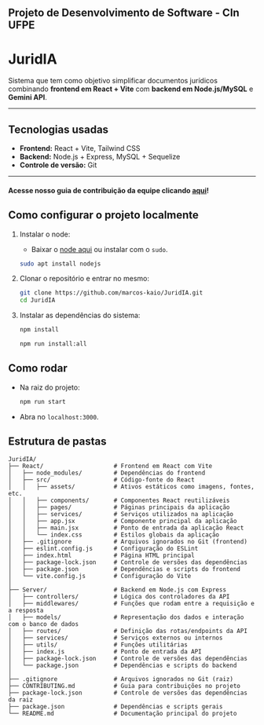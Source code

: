 ## Projeto de Desenvolvimento de Software - CIn UFPE
# JuridIA

Sistema que tem como objetivo simplificar documentos jurídicos combinando **frontend em React + Vite** com **backend em Node.js/MySQL** e **Gemini API**.

---

## Tecnologias usadas

- **Frontend:** React + Vite, Tailwind CSS
- **Backend:** Node.js + Express, MySQL + Sequelize
- **Controle de versão:** Git

---

#### Acesse nosso guia de contribuição da equipe clicando [aqui](https://github.com/marcos-kaio/JuridIA/blob/main/CONTRIBUTING.md)!

## Como configurar o projeto localmente

1. Instalar o node:
    
    - Baixar o [node aqui](https://nodejs.org/en) ou instalar com o `sudo`.

    ```bash
    sudo apt install nodejs
    ```

2. Clonar o repositório e entrar no mesmo:
   ```bash
   git clone https://github.com/marcos-kaio/JuridIA.git
   cd JuridIA
   ```
  
3. Instalar as dependências do sistema:
    ```bash
    npm install
    ``` 
    ```bash
    npm run install:all
    ```

## Como rodar

- Na raiz do projeto:
    ```bash
    npm run start
    ```
- Abra no `localhost:3000`.

## Estrutura de pastas
```
JuridIA/
├── React/                    # Frontend em React com Vite
│   ├── node_modules/         # Dependências do frontend
│   ├── src/                  # Código-fonte do React
│   │   ├── assets/           # Ativos estáticos como imagens, fontes, etc.
│   │   ├── components/       # Componentes React reutilizáveis
│   │   ├── pages/            # Páginas principais da aplicação
│   │   ├── services/         # Serviços utilizados na aplicação
│   │   ├── app.jsx           # Componente principal da aplicação
│   │   ├── main.jsx          # Ponto de entrada da aplicação React
│   │   └── index.css         # Estilos globais da aplicação
│   ├── .gitignore            # Arquivos ignorados no Git (frontend)
│   ├── eslint.config.js      # Configuração do ESLint
│   ├── index.html            # Página HTML principal
│   ├── package-lock.json     # Controle de versões das dependências
│   ├── package.json          # Dependências e scripts do frontend
│   └── vite.config.js        # Configuração do Vite
│
├── Server/                   # Backend em Node.js com Express
│   ├── controllers/          # Lógica dos controladores da API
│   ├── middlewares/          # Funções que rodam entre a requisição e a resposta
│   ├── models/               # Representação dos dados e interação com o banco de dados
│   ├── routes/               # Definição das rotas/endpoints da API
│   ├── services/             # Serviços externos ou internos
│   ├── utils/                # Funções utilitárias
│   ├── index.js              # Ponto de entrada da API
│   ├── package-lock.json     # Controle de versões das dependências
│   └── package.json          # Dependências e scripts do backend
│
├── .gitignore                # Arquivos ignorados no Git (raiz)
├── CONTRIBUTING.md           # Guia para contribuições no projeto
├── package-lock.json         # Controle de versões das dependências da raiz
├── package.json              # Dependências e scripts gerais
└── README.md                 # Documentação principal do projeto
```
